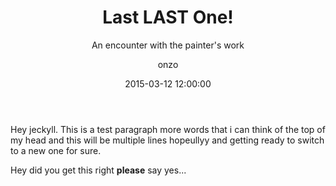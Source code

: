 ﻿---
layout:     post
title:      "Last LAST One!"
subtitle:   "An encounter with the painter's work"
date:       2015-03-12 12:00:00
author:     onzo
header-img: "img/post-bg-standard.jpg"
---

Hey jeckyll. This is a test paragraph more words that i can think of the top of my head and this will be multiple lines hopeullyy and getting ready to switch to a new one for sure.

Hey did you get this right **please** say yes...
